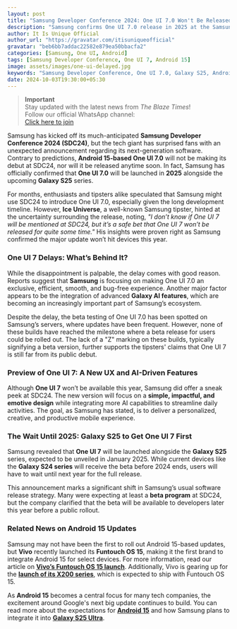 ```yaml
---
layout: post
title: "Samsung Developer Conference 2024: One UI 7.0 Won't Be Released Until 2025"
description: "Samsung confirms One UI 7.0 release in 2025 at the Samsung Developer Conference 2024. Find out more about the delay and what to expect."
author: It Is Unique Official
author_url: "https://gravatar.com/itisuniqueofficial"
gravatar: "beb6bb7addac22582e879ea50bbacfa2"
categories: [Samsung, One UI, Android]
tags: [Samsung Developer Conference, One UI 7, Android 15]
image: assets/images/one-ui-delayed.jpg
keywords: "Samsung Developer Conference, One UI 7.0, Galaxy S25, Android 15, Galaxy AI"
date: 2024-10-03T19:30:00+05:30
---
```


> **Important**  
> Stay updated with the latest news from *The Blaze Times*!  
> Follow our official WhatsApp channel:  
> [Click here to join](https://whatsapp.com/channel/0029Var78AqG8l5G8ovOOR3S)

Samsung has kicked off its much-anticipated **Samsung Developer Conference 2024 (SDC24)**, but the tech giant has surprised fans with an unexpected announcement regarding its next-generation software. Contrary to predictions, **Android 15-based One UI 7.0** will not be making its debut at SDC24, nor will it be released anytime soon. In fact, Samsung has officially confirmed that **One UI 7.0** will be launched in **2025** alongside the upcoming **Galaxy S25** series.

For months, enthusiasts and tipsters alike speculated that Samsung might use SDC24 to introduce One UI 7.0, especially given the long development timeline. However, **Ice Universe**, a well-known Samsung tipster, hinted at the uncertainty surrounding the release, noting, *"I don’t know if One UI 7 will be mentioned at SDC24, but it’s a safe bet that One UI 7 won’t be released for quite some time."* His insights were proven right as Samsung confirmed the major update won’t hit devices this year.

### One UI 7 Delays: What’s Behind It?

While the disappointment is palpable, the delay comes with good reason. Reports suggest that **Samsung** is focusing on making One UI 7.0 an exclusive, efficient, smooth, and bug-free experience. Another major factor appears to be the integration of advanced **Galaxy AI features**, which are becoming an increasingly important part of Samsung’s ecosystem.

Despite the delay, the beta testing of One UI 7.0 has been spotted on Samsung’s servers, where updates have been frequent. However, none of these builds have reached the milestone where a beta release for users could be rolled out. The lack of a "Z" marking on these builds, typically signifying a beta version, further supports the tipsters' claims that One UI 7 is still far from its public debut.

### Preview of One UI 7: A New UX and AI-Driven Features

Although **One UI 7** won’t be available this year, Samsung did offer a sneak peek at SDC24. The new version will focus on a **simple, impactful, and emotive design** while integrating more AI capabilities to streamline daily activities. The goal, as Samsung has stated, is to deliver a personalized, creative, and productive mobile experience.

### The Wait Until 2025: Galaxy S25 to Get One UI 7 First

Samsung revealed that **One UI 7** will be launched alongside the **Galaxy S25** series, expected to be unveiled in January 2025. While current devices like the **Galaxy S24 series** will receive the beta before 2024 ends, users will have to wait until next year for the full release.

This announcement marks a significant shift in Samsung’s usual software release strategy. Many were expecting at least a **beta program** at SDC24, but the company clarified that the beta will be available to developers later this year before a public rollout.

### Related News on Android 15 Updates

Samsung may not have been the first to roll out Android 15-based updates, but **Vivo** recently launched its **Funtouch OS 15**, making it the first brand to integrate Android 15 for select devices. For more information, read our article on **[Vivo’s Funtouch OS 15 launch](https://www.theblazetimes.in/vivo-becomes-first-to-launch-android-15-based-funtouchos-15-for-select-devices/)**. Additionally, Vivo is gearing up for the **[launch of its X200 series](https://www.theblazetimes.in/vivo-x200-series-launch-confirmed-for-october-14-flat-design-zeiss-cameras-and-funtouch-os-15/)**, which is expected to ship with Funtouch OS 15.

As **Android 15** becomes a central focus for many tech companies, the excitement around Google's next big update continues to build. You can read more about the expectations for **[Android 15](https://www.theblazetimes.in/android-15-what-to-expect-from-googles-next-big-update/)** and how Samsung plans to integrate it into **[Galaxy S25 Ultra](https://www.theblazetimes.in/samsung-galaxy-s25-ultra/)**.
